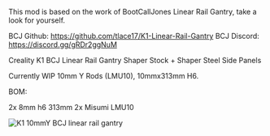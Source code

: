 This mod is based on the work of BootCallJones Linear Rail Gantry, take a look for yourself.

BCJ Github: https://github.com/tlace17/K1-Linear-Rail-Gantry
BCJ Discord: https://discord.gg/gRDr2ggNuM

Creality K1 BCJ Linear Rail Gantry Shaper Stock + Shaper Steel Side Panels 

Currently WIP 10mm Y Rods (LMU10), 10mmx313mm H6.

BOM:

2x 8mm h6 313mm
2x Misumi LMU10

![K1 10mmY BCJ linear rail gantry](https://github.com/user-attachments/assets/e9322014-f678-4167-8ced-8fcd0d2d232d)
